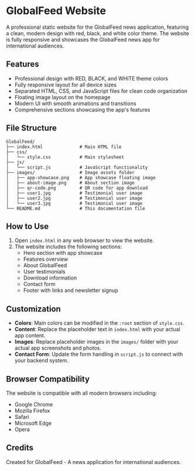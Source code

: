 # GlobalFeed Website

A professional static website for the GlobalFeed news application, featuring a clean, modern design with red, black, and white color theme. The website is fully responsive and showcases the GlobalFeed news app for international audiences.

## Features

- Professional design with RED, BLACK, and WHITE theme colors
- Fully responsive layout for all device sizes
- Separated HTML, CSS, and JavaScript files for clean code organization
- Floating image layout on the homepage
- Modern UI with smooth animations and transitions
- Comprehensive sections showcasing the app's features

## File Structure

```
GlobalFeed/
├── index.html              # Main HTML file
├── css/
│   └── style.css           # Main stylesheet
├── js/
│   └── script.js           # JavaScript functionality
├── images/                 # Image assets folder
│   ├── app-showcase.png    # App showcase floating image
│   ├── about-image.png     # About section image
│   ├── qr-code.png         # QR code for app download
│   ├── user1.jpg           # Testimonial user image
│   ├── user2.jpg           # Testimonial user image
│   └── user3.jpg           # Testimonial user image
└── README.md               # This documentation file
```

## How to Use

1. Open `index.html` in any web browser to view the website.
2. The website includes the following sections:
   - Hero section with app showcase
   - Features overview
   - About GlobalFeed
   - User testimonials
   - Download information
   - Contact form
   - Footer with links and newsletter signup

## Customization

- **Colors**: Main colors can be modified in the `:root` section of `style.css`.
- **Content**: Replace the placeholder text in `index.html` with your actual app content.
- **Images**: Replace placeholder images in the `images/` folder with your actual app screenshots and photos.
- **Contact Form**: Update the form handling in `script.js` to connect with your backend system.

## Browser Compatibility

The website is compatible with all modern browsers including:
- Google Chrome
- Mozilla Firefox
- Safari
- Microsoft Edge
- Opera

## Credits

Created for GlobalFeed - A news application for international audiences.
